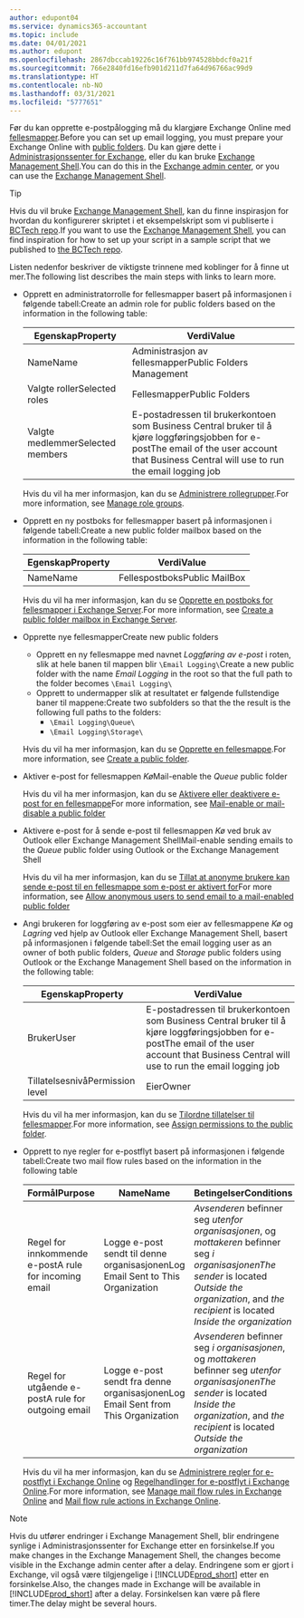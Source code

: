 ```yaml
---
author: edupont04
ms.service: dynamics365-accountant
ms.topic: include
ms.date: 04/01/2021
ms.author: edupont
ms.openlocfilehash: 2867dbccab19226c16f761bb974528bbdcf0a21f
ms.sourcegitcommit: 766e2840fd16efb901d211d7fa64d96766ac99d9
ms.translationtype: HT
ms.contentlocale: nb-NO
ms.lasthandoff: 03/31/2021
ms.locfileid: "5777651"
---
```

<span data-ttu-id="8ce0c-101">Før du kan opprette e-postpålogging må du klargjøre Exchange Online med [fellesmapper](/exchange/collaboration/public-folders/public-folders?view=exchserver-2019&preserve-view=true ).</span><span class="sxs-lookup"><span data-stu-id="8ce0c-101">Before you can set up email logging, you must prepare your Exchange Online with [public folders](/exchange/collaboration/public-folders/public-folders?view=exchserver-2019&preserve-view=true ).</span></span> <span data-ttu-id="8ce0c-102">Du kan gjøre dette i [Administrasjonssenter for Exchange](/Exchange/architecture/client-access/exchange-admin-center?view=exchserver-2019&preserve-view=true ), eller du kan bruke [Exchange Management Shell](/powershell/exchange/exchange-management-shell?view=exchange-ps&preserve-view=true ).</span><span class="sxs-lookup"><span data-stu-id="8ce0c-102">You can do this in the [Exchange admin center](/Exchange/architecture/client-access/exchange-admin-center?view=exchserver-2019&preserve-view=true ), or you can use the [Exchange Management Shell](/powershell/exchange/exchange-management-shell?view=exchange-ps&preserve-view=true ).</span></span>  

> [!TIP]
> <span data-ttu-id="8ce0c-103">Hvis du vil bruke [Exchange Management Shell](/powershell/exchange/exchange-management-shell?view=exchange-ps&preserve-view=true ), kan du finne inspirasjon for hvordan du konfigurerer skriptet i et eksempelskript som vi publiserte i [BCTech repo](https://github.com/microsoft/BCTech/tree/master/samples/EmailLogging).</span><span class="sxs-lookup"><span data-stu-id="8ce0c-103">If you want to use the [Exchange Management Shell](/powershell/exchange/exchange-management-shell?view=exchange-ps&preserve-view=true ), you can find inspiration for how to set up your script in a sample script that we published to [the BCTech repo](https://github.com/microsoft/BCTech/tree/master/samples/EmailLogging).</span></span>

<span data-ttu-id="8ce0c-104">Listen nedenfor beskriver de viktigste trinnene med koblinger for å finne ut mer.</span><span class="sxs-lookup"><span data-stu-id="8ce0c-104">The following list describes the main steps with links to learn more.</span></span>  

- <span data-ttu-id="8ce0c-105">Opprett en administratorrolle for fellesmapper basert på informasjonen i følgende tabell:</span><span class="sxs-lookup"><span data-stu-id="8ce0c-105">Create an admin role for public folders based on the information in the following table:</span></span>

  |<span data-ttu-id="8ce0c-106">Egenskap</span><span class="sxs-lookup"><span data-stu-id="8ce0c-106">Property</span></span>        |<span data-ttu-id="8ce0c-107">Verdi</span><span class="sxs-lookup"><span data-stu-id="8ce0c-107">Value</span></span>                     |
  |----------------|--------------------------|
  |<span data-ttu-id="8ce0c-108">Name</span><span class="sxs-lookup"><span data-stu-id="8ce0c-108">Name</span></span>            |<span data-ttu-id="8ce0c-109">Administrasjon av fellesmapper</span><span class="sxs-lookup"><span data-stu-id="8ce0c-109">Public Folders Management</span></span> |
  |<span data-ttu-id="8ce0c-110">Valgte roller</span><span class="sxs-lookup"><span data-stu-id="8ce0c-110">Selected roles</span></span>  |<span data-ttu-id="8ce0c-111">Fellesmapper</span><span class="sxs-lookup"><span data-stu-id="8ce0c-111">Public Folders</span></span>            |
  |<span data-ttu-id="8ce0c-112">Valgte medlemmer</span><span class="sxs-lookup"><span data-stu-id="8ce0c-112">Selected members</span></span>|<span data-ttu-id="8ce0c-113">E-postadressen til brukerkontoen som Business Central bruker til å kjøre loggføringsjobben for e-post</span><span class="sxs-lookup"><span data-stu-id="8ce0c-113">The email of the user account that Business Central will use to run the email logging job</span></span>|

  <span data-ttu-id="8ce0c-114">Hvis du vil ha mer informasjon, kan du se [Administrere rollegrupper](/exchange/permissions/role-groups?view=exchserver-2019&preserve-view=true).</span><span class="sxs-lookup"><span data-stu-id="8ce0c-114">For more information, see [Manage role groups](/exchange/permissions/role-groups?view=exchserver-2019&preserve-view=true).</span></span>

- <span data-ttu-id="8ce0c-115">Opprett en ny postboks for fellesmapper basert på informasjonen i følgende tabell:</span><span class="sxs-lookup"><span data-stu-id="8ce0c-115">Create a new public folder mailbox based on the information in the following table:</span></span>

  |<span data-ttu-id="8ce0c-116">Egenskap</span><span class="sxs-lookup"><span data-stu-id="8ce0c-116">Property</span></span>        |<span data-ttu-id="8ce0c-117">Verdi</span><span class="sxs-lookup"><span data-stu-id="8ce0c-117">Value</span></span>                     |
  |----------------|--------------------------|
  |<span data-ttu-id="8ce0c-118">Name</span><span class="sxs-lookup"><span data-stu-id="8ce0c-118">Name</span></span>            |<span data-ttu-id="8ce0c-119">Fellespostboks</span><span class="sxs-lookup"><span data-stu-id="8ce0c-119">Public MailBox</span></span>            |

  <span data-ttu-id="8ce0c-120">Hvis du vil ha mer informasjon, kan du se [Opprette en postboks for fellesmapper i Exchange Server](/exchange/collaboration/public-folders/create-public-folder-mailboxes).</span><span class="sxs-lookup"><span data-stu-id="8ce0c-120">For more information, see [Create a public folder mailbox in Exchange Server](/exchange/collaboration/public-folders/create-public-folder-mailboxes).</span></span>  

- <span data-ttu-id="8ce0c-121">Opprette nye fellesmapper</span><span class="sxs-lookup"><span data-stu-id="8ce0c-121">Create new public folders</span></span>

  - <span data-ttu-id="8ce0c-122">Opprett en ny fellesmappe med navnet *Loggføring av e-post* i roten, slik at hele banen til mappen blir ```\Email Logging\```</span><span class="sxs-lookup"><span data-stu-id="8ce0c-122">Create a new public folder with the name *Email Logging* in the root so that the full path to the folder becomes ```\Email Logging\```</span></span>
  - <span data-ttu-id="8ce0c-123">Opprett to undermapper slik at resultatet er følgende fullstendige baner til mappene:</span><span class="sxs-lookup"><span data-stu-id="8ce0c-123">Create two subfolders so that the the result is the following full paths to the folders:</span></span>
    - ```\Email Logging\Queue\```
    - ```\Email Logging\Storage\```

  <span data-ttu-id="8ce0c-124">Hvis du vil ha mer informasjon, kan du se [Opprette en fellesmappe](/exchange/collaboration/public-folders/create-public-folders?view=exchserver-2019&preserve-view=true).</span><span class="sxs-lookup"><span data-stu-id="8ce0c-124">For more information, see [Create a public folder](/exchange/collaboration/public-folders/create-public-folders?view=exchserver-2019&preserve-view=true).</span></span>

- <span data-ttu-id="8ce0c-125">Aktiver e-post for fellesmappen *Kø*</span><span class="sxs-lookup"><span data-stu-id="8ce0c-125">Mail-enable the *Queue* public folder</span></span>

  <span data-ttu-id="8ce0c-126">Hvis du vil ha mer informasjon, kan du se [Aktivere eller deaktivere e-post for en fellesmappe](/exchange/collaboration/public-folders/mail-enable-or-disable?view=exchserver-2019&preserve-view=true)</span><span class="sxs-lookup"><span data-stu-id="8ce0c-126">For more information, see [Mail-enable or mail-disable a public folder](/exchange/collaboration/public-folders/mail-enable-or-disable?view=exchserver-2019&preserve-view=true)</span></span>

- <span data-ttu-id="8ce0c-127">Aktivere e-post for å sende e-post til fellesmappen *Kø* ved bruk av Outlook eller Exchange Management Shell</span><span class="sxs-lookup"><span data-stu-id="8ce0c-127">Mail-enable sending emails to the *Queue* public folder using Outlook or the Exchange Management Shell</span></span>

  <span data-ttu-id="8ce0c-128">Hvis du vil ha mer informasjon, kan du se [Tillat at anonyme brukere kan sende e-post til en fellesmappe som e-post er aktivert for](/exchange/collaboration/public-folders/mail-enable-or-disable#allow-anonymous-users-to-send-email-to-a-mail-enabled-public-folder?view=exchserver-2019&preserve-view=true)</span><span class="sxs-lookup"><span data-stu-id="8ce0c-128">For more information, see [Allow anonymous users to send email to a mail-enabled public folder](/exchange/collaboration/public-folders/mail-enable-or-disable#allow-anonymous-users-to-send-email-to-a-mail-enabled-public-folder?view=exchserver-2019&preserve-view=true)</span></span>

- <span data-ttu-id="8ce0c-129">Angi brukeren for loggføring av e-post som eier av fellesmappene *Kø* og *Lagring* ved hjelp av Outlook eller Exchange Management Shell, basert på informasjonen i følgende tabell:</span><span class="sxs-lookup"><span data-stu-id="8ce0c-129">Set the email logging user as an owner of both public folders, *Queue* and *Storage* public folders  using Outlook or the Exchange Management Shell based on the information in the following table:</span></span>

  |<span data-ttu-id="8ce0c-130">Egenskap</span><span class="sxs-lookup"><span data-stu-id="8ce0c-130">Property</span></span>        |<span data-ttu-id="8ce0c-131">Verdi</span><span class="sxs-lookup"><span data-stu-id="8ce0c-131">Value</span></span>                     |
  |----------------|--------------------------|
  |<span data-ttu-id="8ce0c-132">Bruker</span><span class="sxs-lookup"><span data-stu-id="8ce0c-132">User</span></span>            |<span data-ttu-id="8ce0c-133">E-postadressen til brukerkontoen som Business Central bruker til å kjøre loggføringsjobben for e-post</span><span class="sxs-lookup"><span data-stu-id="8ce0c-133">The email of the user account that Business Central will use to run the email logging job</span></span>|
  |<span data-ttu-id="8ce0c-134">Tillatelsesnivå</span><span class="sxs-lookup"><span data-stu-id="8ce0c-134">Permission level</span></span>|<span data-ttu-id="8ce0c-135">Eier</span><span class="sxs-lookup"><span data-stu-id="8ce0c-135">Owner</span></span>                     |

  <span data-ttu-id="8ce0c-136">Hvis du vil ha mer informasjon, kan du se [Tilordne tillatelser til fellesmapper](/exchange/collaboration-exo/public-folders/set-up-public-folders#step-3-assign-permissions-to-the-public-folder).</span><span class="sxs-lookup"><span data-stu-id="8ce0c-136">For more information, see [Assign permissions to the public folder](/exchange/collaboration-exo/public-folders/set-up-public-folders#step-3-assign-permissions-to-the-public-folder).</span></span>

- <span data-ttu-id="8ce0c-137">Opprett to nye regler for e-postflyt basert på informasjonen i følgende tabell:</span><span class="sxs-lookup"><span data-stu-id="8ce0c-137">Create two mail flow rules based on the information in the following table</span></span>

  |<span data-ttu-id="8ce0c-138">Formål</span><span class="sxs-lookup"><span data-stu-id="8ce0c-138">Purpose</span></span>  |<span data-ttu-id="8ce0c-139">Name</span><span class="sxs-lookup"><span data-stu-id="8ce0c-139">Name</span></span> |<span data-ttu-id="8ce0c-140">Betingelser</span><span class="sxs-lookup"><span data-stu-id="8ce0c-140">Conditions</span></span>                        |<span data-ttu-id="8ce0c-141">Handling</span><span class="sxs-lookup"><span data-stu-id="8ce0c-141">Action</span></span>                                       |
  |---------|-----|----------------------------------|---------------------------------------------|
  |<span data-ttu-id="8ce0c-142">Regel for innkommende e-post</span><span class="sxs-lookup"><span data-stu-id="8ce0c-142">A rule for incoming email</span></span> |<span data-ttu-id="8ce0c-143">Logge e-post sendt til denne organisasjonen</span><span class="sxs-lookup"><span data-stu-id="8ce0c-143">Log Email Sent to This Organization</span></span>|<span data-ttu-id="8ce0c-144">*Avsenderen* befinner seg *utenfor organisasjonen*, og *mottakeren* befinner seg *i organisasjonen*</span><span class="sxs-lookup"><span data-stu-id="8ce0c-144">*The sender* is located *Outside the organization*, and *the recipient* is located *Inside the organization*</span></span>|<span data-ttu-id="8ce0c-145">Sende blindkopi til e-postkontoen som er angitt for fellesmappen *Kø*</span><span class="sxs-lookup"><span data-stu-id="8ce0c-145">BCC the email account that is specified for the *Queue* public folder</span></span>|
  |<span data-ttu-id="8ce0c-146">Regel for utgående e-post</span><span class="sxs-lookup"><span data-stu-id="8ce0c-146">A rule for outgoing email</span></span> | <span data-ttu-id="8ce0c-147">Logge e-post sendt fra denne organisasjonen</span><span class="sxs-lookup"><span data-stu-id="8ce0c-147">Log Email Sent from This Organization</span></span> |<span data-ttu-id="8ce0c-148">*Avsenderen* befinner seg *i organisasjonen*, og *mottakeren* befinner seg *utenfor organisasjonen*</span><span class="sxs-lookup"><span data-stu-id="8ce0c-148">*The sender* is located *Inside the organization*, and *the recipient* is located *Outside the organization*</span></span>|<span data-ttu-id="8ce0c-149">Sende blindkopi til e-postkontoen som er angitt for fellesmappen *Kø*</span><span class="sxs-lookup"><span data-stu-id="8ce0c-149">BCC the email account that is specified for the *Queue* public folder</span></span>|
  
  <span data-ttu-id="8ce0c-150">Hvis du vil ha mer informasjon, kan du se [Administrere regler for e-postflyt i Exchange Online](/exchange/security-and-compliance/mail-flow-rules/manage-mail-flow-rules) og [Regelhandlinger for e-postflyt i Exchange Online](/exchange/security-and-compliance/mail-flow-rules/mail-flow-rule-actions).</span><span class="sxs-lookup"><span data-stu-id="8ce0c-150">For more information, see [Manage mail flow rules in Exchange Online](/exchange/security-and-compliance/mail-flow-rules/manage-mail-flow-rules) and [Mail flow rule actions in Exchange Online](/exchange/security-and-compliance/mail-flow-rules/mail-flow-rule-actions).</span></span>

> [!NOTE]
> <span data-ttu-id="8ce0c-151">Hvis du utfører endringer i Exchange Management Shell, blir endringene synlige i Administrasjonssenter for Exchange etter en forsinkelse.</span><span class="sxs-lookup"><span data-stu-id="8ce0c-151">If you make changes in the Exchange Management Shell, the changes become visible in the Exchange admin center after a delay.</span></span> <span data-ttu-id="8ce0c-152">Endringene som er gjort i Exchange, vil også være tilgjengelige i [!INCLUDE[prod_short](prod_short.md)] etter en forsinkelse.</span><span class="sxs-lookup"><span data-stu-id="8ce0c-152">Also, the changes made in Exchange will be available in [!INCLUDE[prod_short](prod_short.md)] after a delay.</span></span> <span data-ttu-id="8ce0c-153">Forsinkelsen kan være på flere timer.</span><span class="sxs-lookup"><span data-stu-id="8ce0c-153">The delay might be several hours.</span></span>
